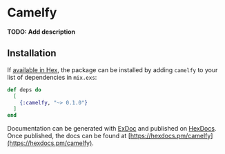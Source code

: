 # Camelfy

**TODO: Add description**

## Installation

If [available in Hex](https://hex.pm/docs/publish), the package can be installed
by adding `camelfy` to your list of dependencies in `mix.exs`:

```elixir
def deps do
  [
    {:camelfy, "~> 0.1.0"}
  ]
end
```

Documentation can be generated with [ExDoc](https://github.com/elixir-lang/ex_doc)
and published on [HexDocs](https://hexdocs.pm). Once published, the docs can
be found at [https://hexdocs.pm/camelfy](https://hexdocs.pm/camelfy).

